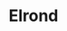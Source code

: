 ---
blog: https://elrond.com/blog/onboarding-the-next-billion-
codehost: https://github.com/https://github.com/ElrondNetwork
logohandle: elrond
sort: elrond
title: Elrond
twitter: https://x.com/elrondnetwork
website: https://elrond.com/
youtube: https://youtube.com/channel/UCRLKQHcjuWW_-JOZ-DqQTXw
---